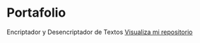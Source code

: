 # Portafolio
Encriptador y Desencriptador de Textos
<a href="https://andrestejada08.github.io/Portafolio/">Visualiza mi repositorio<a/>
